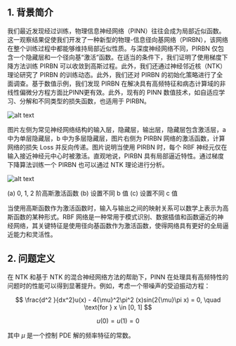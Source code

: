 
## 1. 背景简介

我们最近发现经过训练，物理信息神经网络（PINN）往往会成为局部近似函数。这一观察结果促使我们开发了一种新型的物理-信息径向基网络（PIRBN），该网络在整个训练过程中都能够维持局部近似性质。与深度神经网络不同，PIRBN 仅包含一个隐藏层和一个径向基“激活”函数。在适当的条件下，我们证明了使用梯度下降方法训练 PIRBN 可以收敛到高斯过程。此外，我们还通过神经邻近核（NTK）理论研究了 PIRBN 的训练动态。此外，我们还对 PIRBN 的初始化策略进行了全面调查。基于数值示例，我们发现 PIRBN 在解决具有高频特征和病态计算域的非线性偏微分方程方面比PINN更有效。此外，现有的 PINN 数值技术，如自适应学习、分解和不同类型的损失函数，也适用于 PIRBN。

![alt text](https://pic.imgdb.cn/item/65e6bd479f345e8d03bbc9ea.png)

图片左侧为常见神经网络结构的输入层，隐藏层，输出层，隐藏层包含激活层，a 中为单层隐藏层，b 中为多层隐藏层，图片右侧为 PIRBN 网络的激活函数，计算网络的损失 Loss 并反向传递。图片说明当使用 PIRBN 时，每个 RBF 神经元仅在输入接近神经元中心时被激活。直观地说，PIRBN 具有局部逼近特性。通过梯度下降算法训练一个 PIRBN 也可以通过 NTK 理论进行分析。

![alt text](https://pic.imgdb.cn/item/65e6bd489f345e8d03bbca6d.png)

(a) 0, 1, 2 阶高斯激活函数 (b) 设置不同 b 值 (c) 设置不同 c 值

当使用高斯函数作为激活函数时，输入与输出之间的映射关系可以数学上表示为高斯函数的某种形式。RBF 网络是一种常用于模式识别、数据插值和函数逼近的神经网络，其关键特征是使用径向基函数作为激活函数，使得网络具有更好的全局逼近能力和灵活性。

## 2. 问题定义

在 NTK 和基于 NTK 的混合神经网络方法的帮助下，PINN 在处理具有高频特性的问题时的性能可以得到显著提升。例如，考虑一个带噪声的受迫振动方程：

$$
\frac{d^2 }{dx^2}u(x) - 4{\mu}^2\pi^2 (x)sin(2{\mu}\pi x) = 0, \quad \text{for } x \in [0, 1]
$$

$$
u(0) = u(1) = 0
$$

其中 ${\mu}$ 是一个控制 PDE 解的频率特征的常数。
